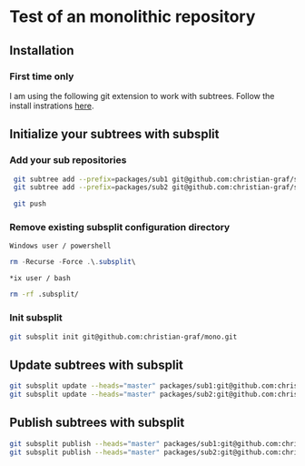 # Test of an monolithic repository 

## Installation

### First time only

I am using the following git extension to work with subtrees.
Follow the install instrations [here](https://github.com/dflydev/git-subsplit).


## Initialize your subtrees with subsplit

### Add your sub repositories

```bash
 git subtree add --prefix=packages/sub1 git@github.com:christian-graf/sub1.git master
 git subtree add --prefix=packages/sub2 git@github.com:christian-graf/sub2.git master

 git push
```

### Remove existing subsplit configuration directory

`Windows user / powershell`
```powershell
rm -Recurse -Force .\.subsplit\

```

`*ix user / bash`
```bash
rm -rf .subsplit/
```

### Init subsplit

```bash
git subsplit init git@github.com:christian-graf/mono.git
```

## Update subtrees with subsplit

```bash
git subsplit update --heads="master" packages/sub1:git@github.com:christian-graf/sub1.git
git subsplit update --heads="master" packages/sub2:git@github.com:christian-graf/sub2.git
```

## Publish subtrees with subsplit

```bash
git subsplit publish --heads="master" packages/sub1:git@github.com:christian-graf/sub1.git
git subsplit publish --heads="master" packages/sub2:git@github.com:christian-graf/sub2.git
```